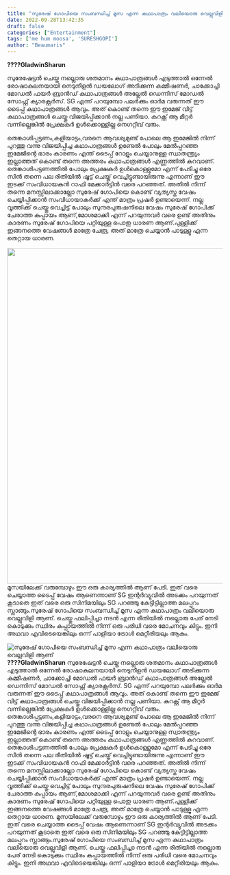 ```yaml
---
title: "സുരേഷ് ഗോപിയെ സംബന്ധിച്ച് മൂസ എന്ന കഥാപാത്രം വലിയൊരു വെല്ലുവിളി ആണ്"
date: 2022-09-28T13:42:35
draft: false
categories: ["Entertainment"]
tags: ['me hum moosa', 'SURESHGOPI']
author: "Beaumaris"
---
```


<strong>????GladwinSharun</strong>

സുരേഷേട്ടൻ ചെയ്ത നല്ലൊരു ശതമാനം കഥാപാത്രങ്ങൾ എടുത്താൽ ഒന്നേൽ രോഷാകുലനയായി നെടുനീളൻ ഡയലോഗ് അടിക്കുന്ന കമ്മീഷണർ, ചാക്കോച്ചി മോഡൽ ഫയർ ബ്രാൻഡ് കഥാപാത്രങ്ങൾ അല്ലേൽ ഡെന്നിസ് മോഡൽ സോഫ്റ്റ്‌ ക്യാരക്റ്റർസ്. SG എന്ന് പറയുമ്പോ പലർക്കും ഓർമ വരുന്നത് ഈ ടൈപ്പ് കഥാപാത്രങ്ങൾ ആവും. അത് കൊണ്ട് തന്നെ ഈ ഇമേജ് വിട്ട് കഥാപാത്രങ്ങൾ ചെയ്തു വിജയിപ്പിക്കാൻ നല്ല പണിയാ. കറക്റ്റ് ആ മീറ്റർ വന്നില്ലെങ്കിൽ പ്രേക്ഷകർ ഉൾക്കൊള്ളില്ല നെഗറ്റീവ് വരും.

തെങ്കാശിപ്പട്ടണം,കളിയാട്ടം,വരനെ ആവശ്യമുണ്ട് പോലെ ആ ഇമേജിൽ നിന്ന് പുറത്തു വന്നു വിജയിപ്പിച്ച കഥാപാത്രങ്ങൾ ഉണ്ടേൽ പോലും മേൽപ്പറഞ്ഞ ഇമേജിന്റെ ഭാരം കാരണം എന്ത് ടൈപ്പ് റോളും ചെയ്യാനുള്ള സ്വാതന്ത്ര്യം ഇല്ലാത്തത് കൊണ്ട് തന്നെ അത്തരം കഥാപാത്രങ്ങൾ എണ്ണത്തിൽ കുറവാണ്. തെങ്കാശിപട്ടണത്തിൽ പോലും പ്രേക്ഷകർ ഉൾകൊള്ളുമോ എന്ന് പേടിച്ചു ഒരേ സീൻ തന്നെ പല രീതിയിൽ ഷൂട്ട് ചെയ്ത് വെച്ചിട്ടുണ്ടായിരുന്നു എന്നാണ് ഈ ഇടക്ക് സംവിധായകൻ റാഫി മേക്കാർട്ടിൻ വരെ പറഞ്ഞത്. അതിൽ നിന്ന് തന്നെ മനസ്സിലാക്കാല്ലോ സുരേഷ് ഗോപിയെ കൊണ്ട് വ്യത്യസ്ത വേഷം ചെയ്യിപ്പിക്കാൻ സംവിധായാകർക്ക് എന്ത് മാത്രം പ്രഷർ ഉണ്ടായെന്ന്. നല്ല വൃത്തിക്ക് ചെയ്തു വെച്ചിട്ട് പോലും സുന്ദരപുരുഷനിലെ വേഷം സുരേഷ് ഗോപിക്ക് ചേരാത്ത കുപ്പായം ആണ്,മോശമാക്കി എന്ന് പറയുന്നവർ വരെ ഉണ്ട് അതിനും കാരണം സുരേഷ് ഗോപിയെ പറ്റിയുള്ള പൊതു ധാരണ ആണ്.പുള്ളിക്ക് ഇങ്ങനത്തെ വേഷങ്ങൾ മാത്രേ ചേരൂ, അത് മാത്രേ ചെയ്യാൻ പാടുള്ളൂ എന്ന തെറ്റായ ധാരണ.

<img class="wp-image-352502 aligncenter" src="https://cdn.boolokam.com/articles/2022/09/ii888-1-1.jpg" alt="" width="784" height="784" />മൂസയിലേക്ക് വരുമ്പോഴും ഈ ഒരു കാര്യത്തിൽ ആണ് പേടി. ഇത് വരെ ചെയ്യാത്ത ടൈപ്പ് വേഷം ആണെന്നാണ് SG ഇന്റർവ്യുവിൽ അടക്കം പറയുന്നത് കൂടാതെ ഇത് വരെ ഒരു സിനിമയിലും SG പറഞ്ഞു കേട്ടിട്ടില്ലാത്ത മലപ്പുറം സ്ലാങ്ങും.സുരേഷ് ഗോപിയെ സംബന്ധിച്ച് മൂസ എന്ന കഥാപാത്രം വലിയൊരു വെല്ലുവിളി ആണ്. ചെയ്തു ഫലിപ്പിച്ചാ നടൻ എന്ന രീതിയിൽ നല്ലൊരു പേര് നേടി കൊടുക്കും സ്ഥിരം കുപ്പായത്തിൽ നിന്ന് ഒരു പരിധി വരെ മോചനവും കിട്ടും. ഇനി അഥവാ എവിടെയെങ്കിലും ഒന്ന് പാളിയാ ട്രോൾ മെറ്റീരിയലും ആകും.


![സുരേഷ് ഗോപിയെ സംബന്ധിച്ച് മൂസ എന്ന കഥാപാത്രം വലിയൊരു വെല്ലുവിളി ആണ്](https://cdn.boolokam.com/articles/2022/09/ii888-1-1.jpg)**????GladwinSharun** സുരേഷേട്ടൻ ചെയ്ത നല്ലൊരു ശതമാനം കഥാപാത്രങ്ങൾ എടുത്താൽ ഒന്നേൽ രോഷാകുലനയായി നെടുനീളൻ ഡയലോഗ് അടിക്കുന്ന കമ്മീഷണർ, ചാക്കോച്ചി മോഡൽ ഫയർ ബ്രാൻഡ് കഥാപാത്രങ്ങൾ അല്ലേൽ ഡെന്നിസ് മോഡൽ സോഫ്റ്റ്‌ ക്യാരക്റ്റർസ്. SG എന്ന് പറയുമ്പോ പലർക്കും ഓർമ വരുന്നത് ഈ ടൈപ്പ് കഥാപാത്രങ്ങൾ ആവും. അത് കൊണ്ട് തന്നെ ഈ ഇമേജ് വിട്ട് കഥാപാത്രങ്ങൾ ചെയ്തു വിജയിപ്പിക്കാൻ നല്ല പണിയാ. കറക്റ്റ് ആ മീറ്റർ വന്നില്ലെങ്കിൽ പ്രേക്ഷകർ ഉൾക്കൊള്ളില്ല നെഗറ്റീവ് വരും. തെങ്കാശിപ്പട്ടണം,കളിയാട്ടം,വരനെ ആവശ്യമുണ്ട് പോലെ ആ ഇമേജിൽ നിന്ന് പുറത്തു വന്നു വിജയിപ്പിച്ച കഥാപാത്രങ്ങൾ ഉണ്ടേൽ പോലും മേൽപ്പറഞ്ഞ ഇമേജിന്റെ ഭാരം കാരണം എന്ത് ടൈപ്പ് റോളും ചെയ്യാനുള്ള സ്വാതന്ത്ര്യം ഇല്ലാത്തത് കൊണ്ട് തന്നെ അത്തരം കഥാപാത്രങ്ങൾ എണ്ണത്തിൽ കുറവാണ്. തെങ്കാശിപട്ടണത്തിൽ പോലും പ്രേക്ഷകർ ഉൾകൊള്ളുമോ എന്ന് പേടിച്ചു ഒരേ സീൻ തന്നെ പല രീതിയിൽ ഷൂട്ട് ചെയ്ത് വെച്ചിട്ടുണ്ടായിരുന്നു എന്നാണ് ഈ ഇടക്ക് സംവിധായകൻ റാഫി മേക്കാർട്ടിൻ വരെ പറഞ്ഞത്. അതിൽ നിന്ന് തന്നെ മനസ്സിലാക്കാല്ലോ സുരേഷ് ഗോപിയെ കൊണ്ട് വ്യത്യസ്ത വേഷം ചെയ്യിപ്പിക്കാൻ സംവിധായാകർക്ക് എന്ത് മാത്രം പ്രഷർ ഉണ്ടായെന്ന്. നല്ല വൃത്തിക്ക് ചെയ്തു വെച്ചിട്ട് പോലും സുന്ദരപുരുഷനിലെ വേഷം സുരേഷ് ഗോപിക്ക് ചേരാത്ത കുപ്പായം ആണ്,മോശമാക്കി എന്ന് പറയുന്നവർ വരെ ഉണ്ട് അതിനും കാരണം സുരേഷ് ഗോപിയെ പറ്റിയുള്ള പൊതു ധാരണ ആണ്.പുള്ളിക്ക് ഇങ്ങനത്തെ വേഷങ്ങൾ മാത്രേ ചേരൂ, അത് മാത്രേ ചെയ്യാൻ പാടുള്ളൂ എന്ന തെറ്റായ ധാരണ. മൂസയിലേക്ക് വരുമ്പോഴും ഈ ഒരു കാര്യത്തിൽ ആണ് പേടി. ഇത് വരെ ചെയ്യാത്ത ടൈപ്പ് വേഷം ആണെന്നാണ് SG ഇന്റർവ്യുവിൽ അടക്കം പറയുന്നത് കൂടാതെ ഇത് വരെ ഒരു സിനിമയിലും SG പറഞ്ഞു കേട്ടിട്ടില്ലാത്ത മലപ്പുറം സ്ലാങ്ങും.സുരേഷ് ഗോപിയെ സംബന്ധിച്ച് മൂസ എന്ന കഥാപാത്രം വലിയൊരു വെല്ലുവിളി ആണ്. ചെയ്തു ഫലിപ്പിച്ചാ നടൻ എന്ന രീതിയിൽ നല്ലൊരു പേര് നേടി കൊടുക്കും സ്ഥിരം കുപ്പായത്തിൽ നിന്ന് ഒരു പരിധി വരെ മോചനവും കിട്ടും. ഇനി അഥവാ എവിടെയെങ്കിലും ഒന്ന് പാളിയാ ട്രോൾ മെറ്റീരിയലും ആകും.
